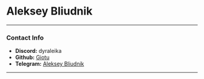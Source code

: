 # Aleksey Bliudnik

---

### Contact Info

- **Discord:** dyraleika
- **Github:** [Giotu](https://github.com/Giotu)
- **Telegram:** [Aleksey Bliudnik](https://t.me/FullUnsk1ll)

---

